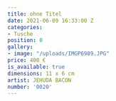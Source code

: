 ```yaml
---
title: ohne Titel
date: 2021-06-09 16:33:00 Z
categories:
- Tusche
position: 0
gallery:
- image: "/uploads/IMGP6989.JPG"
price: 400 €
is_available: true
dimensions: 11 x 6 cm
artist: JEHUDA BACON
number: '0020'
---
```


